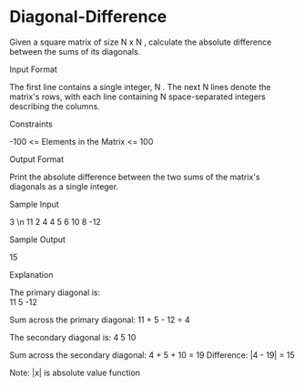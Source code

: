 # Diagonal-Difference
Given a square matrix of size N x N , calculate the absolute difference between the sums of its diagonals.

Input Format 

The first line contains a single integer, N . 
The next N lines denote the matrix's rows, with each line containing N space-separated integers describing the columns.

Constraints 

-100 <= Elements in the Matrix <= 100

Output Format

Print the absolute difference between the two sums of the matrix's diagonals as a single integer.

Sample Input

3 \n
11 2 4
4 5 6
10 8 -12 

Sample Output

15

Explanation

The primary diagonal is:  
11 
   5 
     -12

Sum across the primary diagonal: 11 + 5 - 12 = 4  

The secondary diagonal is:
       4
    5
10 

Sum across the secondary diagonal: 4 + 5 + 10 = 19 
Difference: |4 - 19| = 15

Note: |x| is absolute value function
